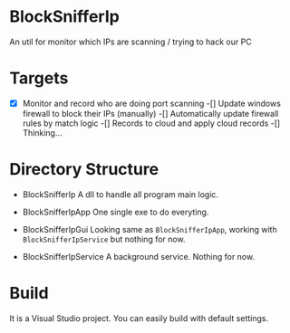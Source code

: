 # BlockSnifferIp
An util for monitor which IPs are scanning / trying to hack our PC

# Targets
-[x] Monitor and record who are doing port scanning
-[] Update windows firewall to block their IPs (manually)
-[] Automatically update firewall rules by match logic
-[] Records to cloud and apply cloud records
-[] Thinking...

# Directory Structure
- BlockSnifferIp
A dll to handle all program main logic.

- BlockSnifferIpApp
One single exe to do everyting.

- BlockSnifferIpGui
Looking same as `BlockSnifferIpApp`, working with `BlockSnifferIpService` but nothing for now.

- BlockSnifferIpService
A background service. Nothing for now. 

# Build
It is a Visual Studio project. You can easily build with default settings.
